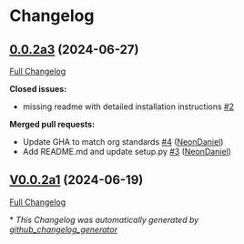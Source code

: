 # Changelog

## [0.0.2a3](https://github.com/OpenVoiceOS/ovos-vad-plugin-silero/tree/0.0.2a3) (2024-06-27)

[Full Changelog](https://github.com/OpenVoiceOS/ovos-vad-plugin-silero/compare/V0.0.2a1...0.0.2a3)

**Closed issues:**

- missing readme with detailed installation instructions [\#2](https://github.com/OpenVoiceOS/ovos-vad-plugin-silero/issues/2)

**Merged pull requests:**

- Update GHA to match org standards [\#4](https://github.com/OpenVoiceOS/ovos-vad-plugin-silero/pull/4) ([NeonDaniel](https://github.com/NeonDaniel))
- Add README.md and update setup.py [\#3](https://github.com/OpenVoiceOS/ovos-vad-plugin-silero/pull/3) ([NeonDaniel](https://github.com/NeonDaniel))

## [V0.0.2a1](https://github.com/OpenVoiceOS/ovos-vad-plugin-silero/tree/V0.0.2a1) (2024-06-19)

[Full Changelog](https://github.com/OpenVoiceOS/ovos-vad-plugin-silero/compare/V0.0.1...V0.0.2a1)



\* *This Changelog was automatically generated by [github_changelog_generator](https://github.com/github-changelog-generator/github-changelog-generator)*
